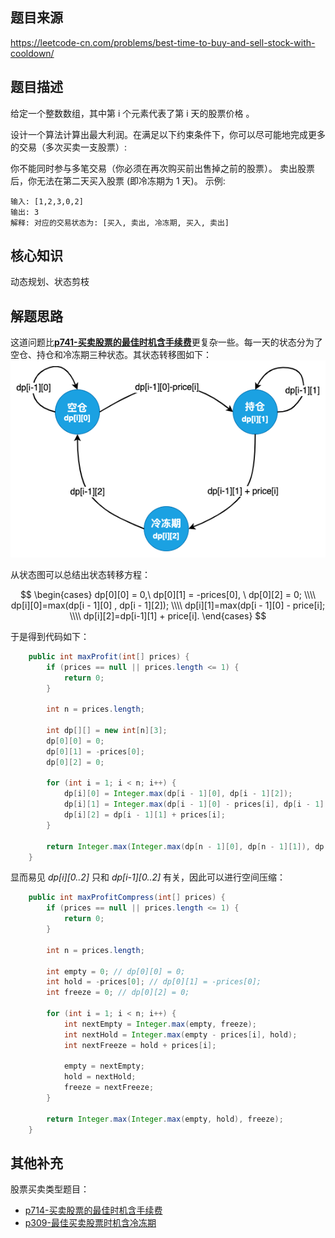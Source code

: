 ## 题目来源
https://leetcode-cn.com/problems/best-time-to-buy-and-sell-stock-with-cooldown/
## 题目描述

给定一个整数数组，其中第 i 个元素代表了第 i 天的股票价格 。​

设计一个算法计算出最大利润。在满足以下约束条件下，你可以尽可能地完成更多的交易（多次买卖一支股票）:

你不能同时参与多笔交易（你必须在再次购买前出售掉之前的股票）。
卖出股票后，你无法在第二天买入股票 (即冷冻期为 1 天)。
示例:
```text
输入: [1,2,3,0,2]
输出: 3 
解释: 对应的交易状态为: [买入, 卖出, 冷冻期, 买入, 卖出]
```
## 核心知识

动态规划、状态剪枝

## 解题思路
这道问题比[**p741-买卖股票的最佳时机含手续费**](p714-best-time-to-buy-and-sell-stock-with-transaction-fee.md)更复杂一些。每一天的状态分为了空仓、持仓和冷冻期三种状态。其状态转移图如下：
![状态机](../asset/p309状态机.png)

从状态图可以总结出状态转移方程：

$$ 
\begin{cases}
dp[0][0] = 0,\ dp[0][1] = -prices[0], \ dp[0][2] = 0; \\\\
dp[i][0]=max(dp[i - 1][0] , dp[i - 1][2]); \\\\
dp[i][1]=max(dp[i - 1][0] - price[i]; \\\\
dp[i][2]=dp[i-1][1] + price[i].
\end{cases}
$$

于是得到代码如下：

```java
    public int maxProfit(int[] prices) {
        if (prices == null || prices.length <= 1) {
            return 0;
        }

        int n = prices.length;

        int dp[][] = new int[n][3];
        dp[0][0] = 0;
        dp[0][1] = -prices[0];
        dp[0][2] = 0;

        for (int i = 1; i < n; i++) {
            dp[i][0] = Integer.max(dp[i - 1][0], dp[i - 1][2]);
            dp[i][1] = Integer.max(dp[i - 1][0] - prices[i], dp[i - 1][1]);
            dp[i][2] = dp[i - 1][1] + prices[i];
        }

        return Integer.max(Integer.max(dp[n - 1][0], dp[n - 1][1]), dp[n - 1][2]);
    }

```

显而易见 *dp[i][0..2]* 只和 *dp[i-1][0..2]* 有关，因此可以进行空间压缩：

```java
    public int maxProfitCompress(int[] prices) {
        if (prices == null || prices.length <= 1) {
            return 0;
        }

        int n = prices.length;

        int empty = 0; // dp[0][0] = 0;
        int hold = -prices[0]; // dp[0][1] = -prices[0];
        int freeze = 0; // dp[0][2] = 0;

        for (int i = 1; i < n; i++) {
            int nextEmpty = Integer.max(empty, freeze);
            int nextHold = Integer.max(empty - prices[i], hold);
            int nextFreeze = hold + prices[i];

            empty = nextEmpty;
            hold = nextHold;
            freeze = nextFreeze;
        }

        return Integer.max(Integer.max(empty, hold), freeze);
    }

```


## 其他补充

股票买卖类型题目：
- [p714-买卖股票的最佳时机含手续费](p714-best-time-to-buy-and-sell-stock-with-transaction-fee.md)
- [p309-最佳买卖股票时机含冷冻期](p309_best-time-to-buy-and-sell-stock-with-cooldown.md)

